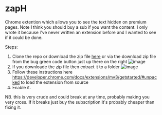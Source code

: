 # zapH

Chrome extention which allows you to see the text hidden on premium pages. Note I think you should buy a sub if you want the content. I only wrote it because I've never written an extension before and I wanted to see if it could be done.


Steps:

1. Clone the repo or download the zip file [here](https://github.com/buildsz/psychic-octo-sniffle/archive/refs/heads/main.zip) or via the download zip file from the bug green code button just up there on the right ![image](https://user-images.githubusercontent.com/98428039/152918565-0ee12150-6380-41f6-a2b6-8cc10d1d3f8a.png)
3. If you downloade the zip file then extract it to a folder 
![image](https://user-images.githubusercontent.com/98428039/152918807-916bcbba-e628-44e0-be62-315bdcd3c839.png)
5. Follow these instructions here https://developer.chrome.com/docs/extensions/mv3/getstarted/#unpacked to load the extension from source 
6. Enable it.

NB. this is very crude and could break at any time, probably making you very cross. If it breaks just buy the subscription it's probably cheaper than fixing it.
